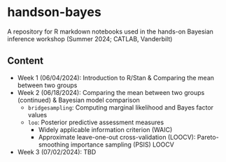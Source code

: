 # handson-bayes
A repository for R markdown notebooks used in the hands-on Bayesian inference workshop (Summer 2024; CATLAB, Vanderbilt)

## Content
 * Week 1 (06/04/2024): Introduction to R/Stan & Comparing the mean between two groups
 * Week 2 (06/18/2024): Comparing the mean between two groups (continued) & Bayesian model comparison
     * `bridgesampling`: Computing marginal likelihood and Bayes factor values
     * `loo`: Posterior predictive assessment measures
         * Widely applicable information criterion (WAIC)
         * Approximate leave-one-out cross-validation (LOOCV): Pareto-smoothing importance sampling (PSIS) LOOCV
 * Week 3 (07/02/2024): TBD
